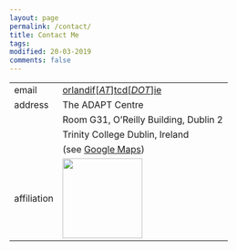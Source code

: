 ```yaml
---
layout: page
permalink: /contact/
title: Contact Me
tags: 
modified: 20-03-2019
comments: false
---
```

<!---
email: <a href="mailto:orlandif[*AT*]tcd[*DOT*]ie">orlandif[*AT*]tcd[*DOT*]ie</a>  
phone: +353   
address: ADAPT Centre, Room G31, O'Reilly Building, Dublin 2 (see <a href="https://goo.gl/maps/1H5Vr5TEmA72">Google Maps</a>)  
Trinity College Dublin, Ireland  
affiliation: IEEE (S'09-M'17)  
-->

|                  |                                                                       |
|------------------|-----------------------------------------------------------------------|
| email            | <a href="mailto:orlandif[*AT*]tcd[*DOT*]ie">orlandif[*AT*]tcd[*DOT*]ie</a>|
| address          | The ADAPT Centre                                                      |
|                  | Room G31, O’Reilly Building, Dublin 2                                 |
|                  | Trinity College Dublin, Ireland                                       |
|                  | (see <a href="https://goo.gl/maps/1H5Vr5TEmA72">Google Maps</a>)|
| affiliation      | <img src="{{ site.baseurl }}/images/adapt-logo.png" width="140">      |

<!---
| curriculum vitae | <a href="https://">PDF</a>|
-->

